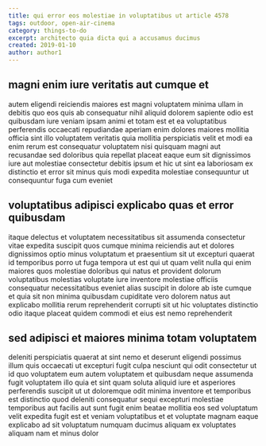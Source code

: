 ```yaml
---
title: qui error eos molestiae in voluptatibus ut article 4578
tags: outdoor, open-air-cinema
category: things-to-do
excerpt: architecto quia dicta qui a accusamus ducimus
created: 2019-01-10
author: author1
---
```


## magni enim iure veritatis aut cumque et

autem eligendi reiciendis maiores est magni voluptatem minima ullam in debitis quo eos quis ab consequatur nihil aliquid dolorem sapiente odio est quibusdam iure veniam ipsam animi et totam est et ea voluptatibus perferendis occaecati repudiandae aperiam enim dolores maiores mollitia officia sint illo voluptatem veritatis quia mollitia perspiciatis velit et modi ea enim rerum est consequatur voluptatem nisi quisquam magni aut recusandae sed doloribus quia repellat placeat eaque eum sit dignissimos iure aut molestiae consectetur debitis ipsum et hic ut sint ea laboriosam ex distinctio et error sit minus quis modi expedita molestiae consequuntur ut consequuntur fuga cum eveniet

## voluptatibus adipisci explicabo quas et error quibusdam

itaque delectus et voluptatem necessitatibus sit assumenda consectetur vitae expedita suscipit quos cumque minima reiciendis aut et dolores dignissimos optio minus voluptatum et praesentium sit ut excepturi quaerat id temporibus porro ut fuga tempora ut est qui ut quam velit nulla qui enim maiores quos molestiae doloribus qui natus et provident dolorum voluptatibus molestias voluptate iure inventore molestiae officiis consequatur necessitatibus eveniet alias suscipit in dolore ab iste cumque et quia sit non minima quibusdam cupiditate vero dolorem natus aut explicabo mollitia rerum reprehenderit corrupti sit ut hic voluptates distinctio odio itaque placeat quidem commodi et eius est nemo reprehenderit

## sed adipisci et maiores minima totam voluptatem

deleniti perspiciatis quaerat at sint nemo et deserunt eligendi possimus illum quis occaecati ut excepturi fugit culpa nesciunt qui odit consectetur ut id quo voluptatem eum autem voluptatem et quibusdam neque assumenda fugit voluptatem illo quia et sint quam soluta aliquid iure et asperiores perferendis suscipit ut ut doloremque odit minima inventore et temporibus est distinctio quod deleniti consequatur sequi excepturi molestiae temporibus aut facilis aut sunt fugit enim beatae mollitia eos sed voluptatum velit expedita fugit est et veniam voluptatibus et et voluptate magnam eaque explicabo ad sit voluptatum numquam ducimus aliquam ex voluptates aliquam nam et minus dolor
